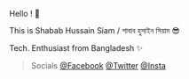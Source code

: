 Hello ! 👋

This is Shabab Hussain Siam / শাবাব হুসাইন সিয়াম 😎

Tech. Enthusiast from Bangladesh ✨

> Socials [@Facebook](https://www.facebook.com/sh808siam) [@Twitter](https://www.twitter.com/sh808siam) [@Insta](https://www.instagram.com/sh808siam)
